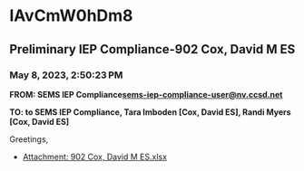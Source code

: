 # lAvCmW0hDm8
## Preliminary IEP Compliance-902 Cox, David M ES
### May 8, 2023, 2:50:23 PM
**FROM: SEMS IEP Compliance<sems-iep-compliance-user@nv.ccsd.net>**

**TO: to SEMS IEP Compliance, Tara Imboden [Cox, David ES], Randi Myers [Cox, David ES]**


Greetings, 





* [Attachment: 902 Cox, David M ES.xlsx](lAvCmW0hDm8-attachment-1.xlsx)
